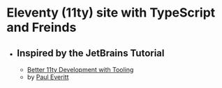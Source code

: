 # Eleventy (11ty) site with TypeScript and Freinds

- ## Inspired by the JetBrains Tutorial 
  - [Better 11ty Development with Tooling](https://www.jetbrains.com/guide/javascript/tutorials/eleventy-tsx/)
  - by [Paul Everitt](https://github.com/pauleveritt)
